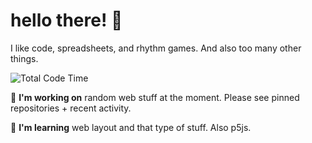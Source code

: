 # hello there! 👋
I like code, spreadsheets, and rhythm games. And also too many other things.

![Total Code Time](https://img.shields.io/badge/dynamic/json?color=informational&label=total%20time%20coding&query=%24.data.grand_total.human_readable_total&url=https%3A%2F%2Fwakatime.com%2Fshare%2F%4012beesinatrenchcoat%2F1b8f954c-f820-461f-a407-3608a15bd5a7.json&style=flat-square)

:telescope: **I'm working on** random web stuff at the moment. Please see pinned repositories + recent activity.

:seedling: **I'm learning** web layout and that type of stuff. Also p5js.
